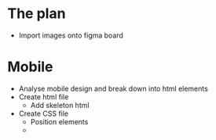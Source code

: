 # The plan

- Import images onto figma board

# Mobile

- Analyse mobile design and break down into html elements
- Create html file
  - Add skeleton html
- Create CSS file
  - Position elements
  -
